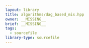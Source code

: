 ```yaml
---
layout: library
title: algorithms/dag_based_mis.hpp
owner: __MISSING__
brief: __MISSING__
tags:
  - sourcefile
library-type: sourcefile
---
```


```{index}  algorithms/dag_based_mis.hpp
```

